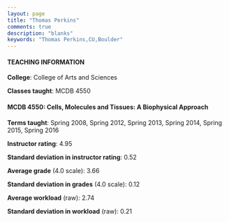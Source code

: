 ```yaml
---
layout: page
title: "Thomas Perkins" 
comments: true
description: "blanks"
keywords: "Thomas Perkins,CU,Boulder"
---
```

<head>
<script src="https://ajax.googleapis.com/ajax/libs/jquery/2.1.3/jquery.min.js"></script>
<script src="https://dl.dropboxusercontent.com/s/pc42nxpaw1ea4o9/highcharts.js?dl=0"></script>
<!-- <script src="../assets/js/highcharts.js"></script> -->
<style type="text/css">@font-face {
	font-family: "Bebas Neue";
	src: url(https://www.filehosting.org/file/details/544349/BebasNeue Regular.otf) format("opentype");
	}
	h1.Bebas { 
		font-family: "Bebas Neue", Verdana, Tahoma;
	}
</style>
</head>
	   
#### TEACHING INFORMATION

**College**: College of Arts and Sciences

**Classes taught**: MCDB 4550

#### MCDB 4550: Cells, Molecules and Tissues: A Biophysical Approach

**Terms taught**: Spring 2008, Spring 2012, Spring 2013, Spring 2014, Spring 2015, Spring 2016

**Instructor rating**: 4.95

**Standard deviation in instructor rating**: 0.52

**Average grade** (4.0 scale): 3.66

**Standard deviation in grades** (4.0 scale): 0.12

**Average workload** (raw): 2.74

**Standard deviation in workload** (raw): 0.21

